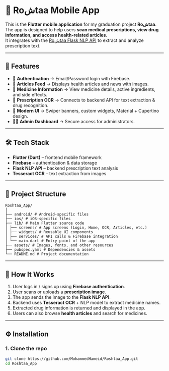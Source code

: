 # 📱 Roشtaa Mobile App

This is the **Flutter mobile application** for my graduation project **Roشtaa**.  
The app is designed to help users **scan medical prescriptions, view drug information, and access health-related articles**.  
It integrates with the [Roشtaa Flask NLP API](https://github.com/MohammedHameid/FLask_API) to extract and analyze prescription text.

---

## 🚀 Features
- 🔐 **Authentication** → Email/Password login with Firebase.  
- 📰 **Articles Feed** → Displays health articles and news with images.  
- 💊 **Medicine Information** → View medicine details, active ingredients, and side effects.  
- 📸 **Prescription OCR** → Connects to backend API for text extraction & drug recognition.  
- 🎨 **Modern UI** → Swiper banners, custom widgets, Material + Cupertino design.  
- 👨‍⚕️ **Admin Dashboard** → Secure access for administrators.  

---

## 🛠️ Tech Stack
- **Flutter (Dart)** – frontend mobile framework  
- **Firebase** – authentication & data storage  
- **Flask NLP API** – backend prescription text analysis  
- **Tesseract OCR** – text extraction from images  

---

## 📂 Project Structure
```
Roshtaa_App/
│
├── android/ # Android-specific files
├── ios/ # iOS-specific files
├── lib/ # Main Flutter source code
│ ├── screens/ # App screens (Login, Home, OCR, Articles, etc.)
│ ├── widgets/ # Reusable UI components
│ ├── services/ # API calls & Firebase integration
│ └── main.dart # Entry point of the app
├── assets/ # Images, fonts, and other resources
├── pubspec.yaml # Dependencies & assets
└── README.md # Project documentation
```
---


## 🔄 How It Works
1. User logs in / signs up using **Firebase authentication**.  
2. User scans or uploads a **prescription image**.  
3. The app sends the image to the **Flask NLP API**.  
4. Backend uses **Tesseract OCR** + NLP model to extract medicine names.  
5. Extracted drug information is returned and displayed in the app.  
6. Users can also browse **health articles** and search for medicines.  

---

## ⚙️ Installation

### 1. Clone the repo
```bash
git clone https://github.com/MohammedHameid/Roshtaa_App.git
cd Roshtaa_App
